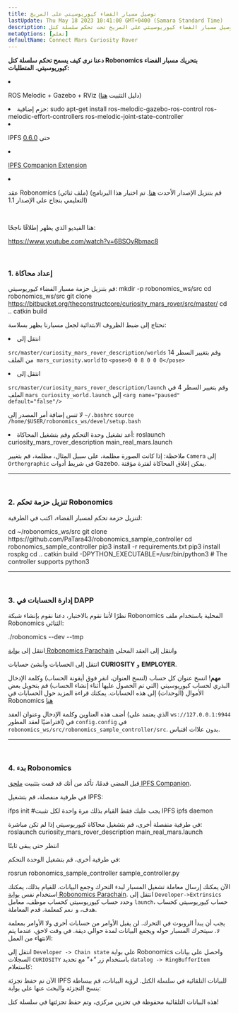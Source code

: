 ```yaml
---
title: توصيل مسبار الفضاء كيوريوسيتي على المريخ
lastUpdate: Thu May 18 2023 10:41:00 GMT+0400 (Samara Standard Time)
description: توصيل مسبار الفضاء كيوريوسيتي على المريخ تحت تحكم سلسلة كتل Robonomics.
metaOptions: [تعلم]
defaultName: Connect Mars Curiosity Rover
---
```


**دعنا نرى كيف يسمح تحكم سلسلة كتل Robonomics بتحريك مسبار الفضاء كيوريوسيتي. المتطلبات:**

<List>

<li class="flex">

ROS Melodic + Gazebo + RViz (دليل التثبيت [هنا](http://wiki.ros.org/melodic/التثبيت))

</li>


<li>حزم إضافية:

<LessonCodeWrapper language="bash" codeClass="big-code">
  sudo apt-get install ros-melodic-gazebo-ros-control ros-melodic-effort-controllers ros-melodic-joint-state-controller
</LessonCodeWrapper>

</li>

<li class="flex">

IPFS حتى [0.6.0](https://dist.ipfs.io/go-ipfs/v0.6.0/go-ipfs_v0.6.0_linux-386.tar.gz)

</li>

<li class="flex">

[IPFS Companion Extension](https://github.com/ipfs/ipfs-companion)

</li>

<li class="flex">

عقد Robonomics (ملف ثنائي) (قم بتنزيل الإصدار الأحدث [هنا](https://github.com/airalab/robonomics/releases). تم اختبار هذا البرنامج التعليمي بنجاح على الإصدار 1.1)

</li>

</List>

<br/>

هنا الفيديو الذي يظهر إطلاقًا ناجحًا:

https://www.youtube.com/watch?v=6BSOyRbmac8


<br/>

### 1. إعداد محاكاة

قم بتنزيل حزمة مسبار الفضاء كيوريوسيتي:
<LessonCodeWrapper language="bash">
  mkdir -p robonomics_ws/src
  cd robonomics_ws/src
  git clone https://bitbucket.org/theconstructcore/curiosity_mars_rover/src/master/
  cd ..
  catkin build
</LessonCodeWrapper>

نحتاج إلى ضبط الظروف الابتدائية لجعل مسبارنا يظهر بسلاسة:

<List>

<li>انتقل إلى

`src/master/curiosity_mars_rover_description/worlds` وقم بتغيير السطر 14 من الملف` mars_curiosity.world` to 
`<pose>0 0 8 0 0 0</pose>`

</li>

<li>انتقل إلى

`src/master/curiosity_mars_rover_description/launch` وقم بتغيير السطر 4 في الملف `mars_curiosity_world.launch` إلى 
`<arg name="paused" default="false"/>`

لا تنس إضافة أمر المصدر إلى `~/.bashrc`
`source /home/$USER/robonomics_ws/devel/setup.bash`

</li>

<li> أعد تشغيل وحدة التحكم وقم بتشغيل المحاكاة:

<LessonCodeWrapper language="bash" codeClass="long-code">
  roslaunch curiosity_mars_rover_description main_real_mars.launch
</LessonCodeWrapper>

<LessonImages imageClasses="mb" src="connect-mars-curiosity-rover/rover.jpg" alt="Mars rover"/>

</li>

</List>

ملاحظة: إذا كانت الصورة مظلمة، على سبيل المثال، مظلمة، قم بتغيير `Camera` إلى `Orthorgraphic` في شريط أدوات Gazebo.
يمكن إغلاق المحاكاة لفترة مؤقتة.

------------

<br/>

### 2. تنزيل حزمة تحكم Robonomics
لتنزيل حزمة تحكم لمسبار الفضاء، اكتب في الطرفية:

<LessonCodeWrapper language="bash" codeClass="long-code">
cd ~/robonomics_ws/src
git clone https://github.com/PaTara43/robonomics_sample_controller
cd robonomics_sample_controller
pip3 install -r requirements.txt
pip3 install rospkg
cd ..
catkin build -DPYTHON_EXECUTABLE=/usr/bin/python3 # The controller supports python3
</LessonCodeWrapper>


------------

<br/>

### 3. إدارة الحسابات في DAPP
نظرًا لأننا نقوم بالاختبار، دعنا نقوم بإنشاء شبكة Robonomics المحلية باستخدام ملف Robonomics الثنائي:

<LessonCodeWrapper language="bash">
  ./robonomics --dev --tmp
</LessonCodeWrapper>

<LessonImages imageClasses="mb" src="connect-mars-curiosity-rover/robonomics.jpg" alt="تشغيلning node"/>


انتقل إلى [بوابة Robonomics Parachain](https://polkadot.js.org/apps/?rpc=wss%3A%2F%2Fkusama.rpc.robonomics.network%2F#/) وانتقل إلى العقد المحلي 


<LessonImages imageClasses="mb" src="connect-mars-curiosity-rover/local_node.jpg" alt="Local node"/>


انتقل إلى الحسابات وأنشئ حسابات **CURIOSITY** و **EMPLOYER**.

**مهم**! انسخ عنوان كل حساب (لنسخ العنوان، انقر فوق أيقونة الحساب) وكلمة الإدخال البذري لحساب كيوريوسيتي (التي تم الحصول عليها أثناء إنشاء الحساب)
قم بتحويل بعض الأموال (الوحدات) إلى هذه الحسابات. يمكنك قراءة المزيد حول الحسابات في Robonomics [هنا](https://wiki.robonomics.network/docs/en/create-account-in-dapp/)

<LessonImages imageClasses="mb" src="connect-mars-curiosity-rover/account_creation.jpg" alt="Account creation"/>


أضف هذه العناوين وكلمة الإدخال وعنوان العقد (الذي يعتمد على `ws://127.0.0.1:9944` افتراضيًا لعقد المطور) في `config.config` في `robonomics_ws/src/robonomics_sample_controller/src`. بدون علاات اقتباس.

------------

<br/>

### 4. بدء Robonomics

قبل المضي قدمًا، تأكد من أنك قد قمت بتثبيت [ملحق IPFS Companion](https://github.com/ipfs/ipfs-companion).

في طرفية منفصلة، قم بتشغيل IPFS:

<LessonCodeWrapper language="bash" codeClass="long-code">
ifps init #يجب عليك فقط القيام بذلك مرة واحدة لكل تثبيت IPFS
ipfs daemon
</LessonCodeWrapper>

في طرفية منفصلة أخرى، قم بتشغيل محاكاة كيوريوسيتي إذا لم تكن مباشرة:
<LessonCodeWrapper language="bash" codeClass="long-code">
roslaunch curiosity_mars_rover_description main_real_mars.launch
</LessonCodeWrapper>

انتظر حتى يبقى ثابتًا

في طرفية أخرى، قم بتشغيل الوحدة التحكم:

<LessonCodeWrapper language="bash" codeClass="long-code">
rosrun robonomics_sample_controller sample_controller.py
</LessonCodeWrapper>

<LessonImages imageClasses="mb" src="connect-mars-curiosity-rover/controller.jpg" alt="Controller"/>

الآن يمكنك إرسال معاملة تشغيل المسبار لبدء التحرك وجمع البيانات. للقيام بذلك، يمكنك استخدام نفس [بوابة Robonomics Parachain](https://polkadot.js.org/apps/?rpc=wss%3A%2F%2Fkusama.rpc.robonomics.network%2F#/).
انتقل إلى `Developer->Extrinsics` وحدد حساب كيوريوسيتي كحساب موظف، معامل `launch`، حساب كيوريوسيتي كحساب هدف، و `نعم` كمعلمة.
قدم المعاملة.

<LessonImages imageClasses="mb" src="connect-mars-curiosity-rover/extrinsic.jpg" alt="Extrinsic"/>

يجب أن يبدأ الروبوت في التحرك. لن يقبل الأوامر من حسابات أخرى ولا الأوامر بمعلمة `لا`. سيتحرك المسبار حوله ويجمع البيانات لمدة حوالي ديقة.
في وقت لاحق، عندما يتم الانتهاء من العمل:

<LessonImages imageClasses="mb" src="connect-mars-curiosity-rover/job_done.jpg" alt="Job done"/>


انتقل إلى `Developer -> Chain state` على بوابة Robonomics واحصل على بيانات السجلات `CURIOSITY` باستخدام زر “+” مع تحديد `datalog -> RingBufferItem` كاستعلام: 

<LessonImages imageClasses="mb" src="connect-mars-curiosity-rover/datalog.jpg" alt="Datalog"/>


الآن تم حفظ تجزئة IPFS للبيانات التلقائية في سلسلة الكتل. لرؤية البيانات، قم ببساطة بنسخ التجزئة والبحث عنها على بوابة:

<LessonImages imageClasses="mb" src="connect-mars-curiosity-rover/data_in_ipfs.jpg" alt="Data in IPFS"/>


هذه البيانات التلقائية محفوظة في تخزين مركزي، وتم حفظ تجزئتها في سلسلة كتل!
